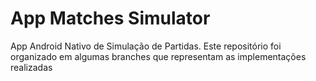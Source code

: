 # App Matches Simulator

  App Android Nativo de Simulação de Partidas. Este repositório foi organizado em algumas branches que representam as implementações realizadas
